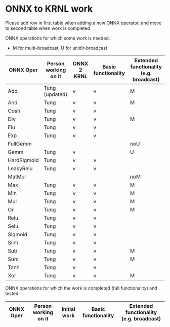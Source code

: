 # ONNX to KRNL work

Please add row in first table when adding a new ONNX operator, and move to second table when work is completed

ONNX operations for which some work is needed. 
* M for multi-broadcast, U for unidir-broadcast


| ONNX Oper   | Person working on it  | ONNX 2 KRNL    | Basic functionality   | Extended functionality (e.g. broadcast)  |
| ----------  | --------------------- | -------------- | --------------------- | ---------------------------------------- |
| Add         | Tung (updated)        | v              | v                     | M                                        |
| And         | Tung                  | v              | v                     | M                                        |
| Cosh        | Tung                  | v              | v                     |                                          |
| Div         | Tung                  | v              | v                     | M                                        |
| Elu         | Tung                  | v              | v                     |                                          |
| Exp         | Tung                  | v              | v                     |                                          |
| FullGemm    |                       |                |                       | noU                                      |
| Gemm        | Tung                  | v              |                       | U                                        |
| HardSigmoid | Tung                  | v              | v                     |                                          |
| LeakyRelu   | Tung                  | v              | v                     |                                          |
| MatMul      |                       |                |                       | noM                                      |
| Max         | Tung                  | v              | v                     | M                                        |
| Min         | Tung                  | v              | v                     | M                                        |
| Mul         | Tung                  | v              | v                     | M                                        |
| Or          | Tung                  | v              | v                     | M                                        |
| Relu        | Tung                  | v              | v                     |                                          |
| Selu        | Tung                  | v              | v                     |                                          |
| Sigmoid     | Tung                  | v              | v                     |                                          |
| Sinh        | Tung                  | v              | v                     |                                          |
| Sub         | Tung                  | v              | v                     | M                                        |
| Sum         | Tung                  | v              | v                     | M                                        |
| Tanh        | Tung                  | v              | v                     |                                          |
| Xor         | Tung                  | v              | v                     | M                                        |


ONNX operations for which the work is completed (full functionality) and tested

| ONNX Oper  | Person working on it   | Initial work   | Basic functionality   | Extended functionality (e.g. broadcast)  |
| ---------- | ---------------------- | -------------- | --------------------- | ---------------------------------------- |
